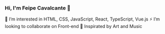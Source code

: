### Hi, I'm Feipe Cavalcante 👋

👀 I’m interested in HTML, CSS, JavaScript, React, TypeScript, Vue.js
⚡ I’m looking to collaborate on Front-end
💞️ Inspirated by Art and Music
